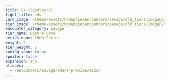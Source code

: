 ```yaml
---
title: E4 (Sepulture)
fight_title: e4s
card_image: /theme-assets/homepage/encounters/savage/old_tiers/Image@2x.png
tier_image: /theme-assets/homepage/encounters/savage/old_tiers/Image@2x.png
encounter_category: savage
tier_name: Eden's Gate
series_name: Eden Series
weight: 4
tier_weight: 2
coming_soon: false
spoiler: false
expansion: shb
aliases:
  - /encounters/savage/edens-promise/e12s/
---
```

